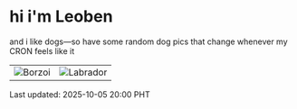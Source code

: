 # hi i'm Leoben

and i like dogs—so have some random dog pics that change whenever my CRON feels like it

|  |  |
|--------|----------|
| ![Borzoi](https://random-dog-vercel.vercel.app/api/random-borzoi?v=1759665601) | ![Labrador](https://random-dog-vercel.vercel.app/api/random-labrador?v=1759665601) |

Last updated: 2025-10-05 20:00 PHT
